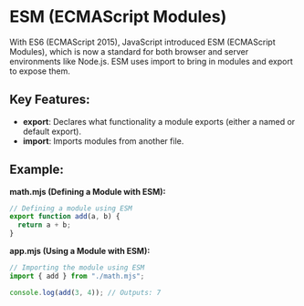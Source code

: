 # ESM (ECMAScript Modules)

With ES6 (ECMAScript 2015), JavaScript introduced ESM (ECMAScript Modules), which is now a standard for both browser and server environments like Node.js. ESM uses import to bring in modules and export to expose them.

## Key Features:

- **export**: Declares what functionality a module exports (either a named or default export).
- **import**: Imports modules from another file.

## Example:

**math.mjs (Defining a Module with ESM):**

```js
// Defining a module using ESM
export function add(a, b) {
  return a + b;
}
```

**app.mjs (Using a Module with ESM):**

```js
// Importing the module using ESM
import { add } from "./math.mjs";

console.log(add(3, 4)); // Outputs: 7
```
